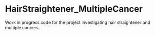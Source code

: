 # HairStraightener_MultipleCancer
Work in progress code for the project investigating hair straightener and multiple cancers. 
